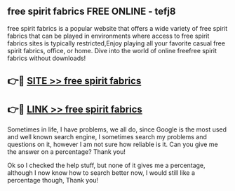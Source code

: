 ## free spirit fabrics FREE ONLINE - tefj8

free spirit fabrics is a popular website that offers a wide variety of free spirit fabrics that can be played in environments where access to free spirit fabrics sites is typically restricted,Enjoy playing all your favorite casual free spirit fabrics, office, or home. Dive into the world of online freefree spirit fabrics without downloads!

## 👉🔴 [SITE >> free spirit fabrics](http://news.freeplayer.one?title=free_spirit_fabrics&ref=FRRE)

## 👉🔴 [LINK >> free spirit fabrics](http://news.freeplayer.one?title=free_spirit_fabrics&ref=FREE)

Sometimes in life, I have problems, we all do, since Google is the most used and well known search engine, I sometimes search my problems and questions on it, however I am not sure how reliable is it. Can you give me the answer on a percentage? Thank you!

Ok so I checked the help stuff, but none of it gives me a percentage, although I now know how to search better now, I would still like a percentage though, Thank you!